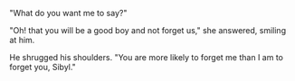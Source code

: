 "What do you want me to say?"

"Oh! that you will be a good boy and not forget us," she answered, smiling at him.

He shrugged his shoulders. "You are more likely to forget me than I am to forget you, Sibyl."

